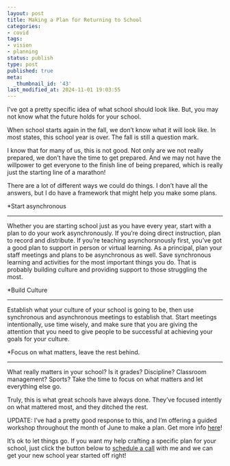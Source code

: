 ```yaml
---
layout: post
title: Making a Plan for Returning to School
categories:
- covid
tags:
- vision
- planning
status: publish
type: post
published: true
meta:
  _thumbnail_id: '43'
last_modified_at: 2024-11-01 19:03:55
---
```


I’ve got a pretty specific idea of what school should look like. But, you may not know what the future holds for your school.

When school starts again in the fall, we don’t know what it will look like. In most states, this school year is over. The fall is still a question mark.

I know that for many of us, this is not good. Not only are we not really prepared, we don’t have the time to get prepared. And we may not have the willpower to get everyone to the finish line of being prepared, which is really just the starting line of a marathon!

There are a lot of different ways we could do things. I don’t have all the answers, but I do have a framework that might help you make some plans.

*Start asynchronous

****


Whether you are starting school just as you have every year, start with a plan to do your work asynchronously. If you’re doing direct instruction, plan to record and distribute.
If you’re teaching asynchorsnously first, you’ve got a good plan to support in person or virtual learning.
As a principal, plan your staff meetings and plans to be asynchronous as well.
Save synchronous learning and activities for the most important things you do. That is probably building culture and providing support to those struggling the most.

*Build Culture

****


Establish what your culture of your school is going to be, then use synchronous and asynchronous meetings to establish that.
Start meetings intentionally, use time wisely, and make sure that you are giving the attention that you need to give people to be successful at achieving your goals for your culture.

*Focus on what matters, leave the rest behind.

****


What really matters in your school? Is it grades? Discipline? Classroom management? Sports? Take the time to focus on what matters and let everything else go.

Truly, this is what great schools have always done. They’ve focused intently on what mattered most, and they ditched the rest.

UPDATE: I’ve had a pretty good response to this, and I’m offering a guided workshop throughout the month of June to make a plan. Get more info 
[here](https://gum.co/reopen)!

It’s ok to let things go. If you want my help crafting a specific plan for your school, just click the button below to 
[schedule a call](http://calendly.com/jethro-jones/1-1strategy) with me and we can get your new school year started off right!
